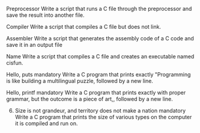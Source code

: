 Preprocessor
Write a script that runs a C file through the preprocessor and save the result into another file.

Compiler
Write a script that compiles a C file but does not link.

Assembler
Write a script that generates the assembly code of a C code and save it in an output file

Name
Write a script that compiles a C file and creates an executable named cisfun.

Hello, puts
mandatory
Write a C program that prints exactly "Programming is like building a multilingual puzzle, followed by a new line.

Hello, printf
mandatory
Write a C program that prints exactly with proper grammar, but the outcome is a piece of art,, followed by a new line.

6. Size is not grandeur, and territory does not make a nation
mandatory
Write a C program that prints the size of various types on the computer it is compiled and run on.


